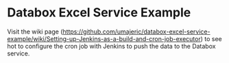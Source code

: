 # Databox Excel Service Example




Visit the wiki page (https://github.com/umajeric/databox-excel-service-example/wiki/Setting-up-Jenkins-as-a-build-and-cron-job-executor) to see hot to configure the cron job with Jenkins to push the data to the Databox service.
